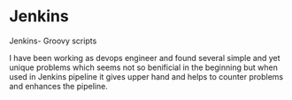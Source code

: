 # Jenkins
Jenkins- Groovy scripts

I have been working as devops engineer and found several simple and yet unique problems which seems not so benificial in the beginning but when used in Jenkins pipeline it gives upper hand and helps to counter problems and enhances the pipeline.

